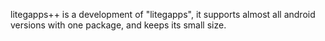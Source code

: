 litegapps++ is a development of "litegapps", it supports almost all android versions with one package, and keeps its small size.